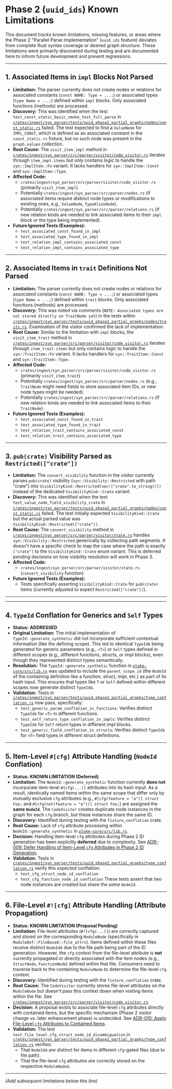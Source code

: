 # Phase 2 (`uuid_ids`) Known Limitations

This document tracks known limitations, missing features, or areas where the Phase 2 "Parallel Parse Implementation" (`uuid_ids` feature) deviates from complete Rust syntax coverage or desired graph structure. These limitations were primarily discovered during testing and are documented here to inform future development and prevent regressions.

---

## 1. Associated Items in `impl` Blocks Not Parsed

*   **Limitation:** The parser currently does not create nodes or relations for associated constants (`const NAME: Type = ...;`) or associated types (`type Name = ...;`) defined within `impl` blocks. Only associated functions (methods) are processed.
*   **Discovery:** This was identified when the test `test_const_static_basic_smoke_test_full_parse` in [`crates/ingest/syn_parser/tests/uuid_phase2_partial_graphs/nodes/const_static.rs`](../../../../crates/ingest/syn_parser/tests/uuid_phase2_partial_graphs/nodes/const_static.rs) failed. The test expected to find a `ValueNode` for `IMPL_CONST`, which is defined as an associated constant in the `const_static.rs` fixture, but no such node was present in the `graph.values` collection.
*   **Root Cause:** The `visit_item_impl` method in [`crates/ingest/syn_parser/src/parser/visitor/code_visitor.rs`](../../../../crates/ingest/syn_parser/src/parser/visitor/code_visitor.rs) iterates through `item_impl.items` but only contains logic to handle the `syn::ImplItem::Fn` variant. It lacks handlers for `syn::ImplItem::Const` and `syn::ImplItem::Type`.
*   **Affected Code:**
    *   `crates/ingest/syn_parser/src/parser/visitor/code_visitor.rs` (primarily `visit_item_impl`)
    *   Potentially `crates/ingest/syn_parser/src/parser/nodes.rs` (if associated items require distinct node types or modifications to existing ones, e.g., `ValueNode`, `TypeAliasNode`).
    *   Potentially `crates/ingest/syn_parser/src/parser/relations.rs` (if new relation kinds are needed to link associated items to their `impl` block or the type being implemented).
*   **Future Ignored Tests (Examples):**
    *   `test_associated_const_found_in_impl`
    *   `test_associated_type_found_in_impl`
    *   `test_relation_impl_contains_associated_const`
    *   `test_relation_impl_contains_associated_type`

---

## 2. Associated Items in `trait` Definitions Not Parsed

*   **Limitation:** The parser currently does not create nodes or relations for associated constants (`const NAME: Type = ...;`) or associated types (`type Name = ...;`) defined within `trait` blocks. Only associated functions (methods) are processed.
*   **Discovery:** This was noted via comments (`NOTE: Associated types are not stored directly on TraitNode yet`) in the tests within [`crates/ingest/syn_parser/tests/uuid_phase2_partial_graphs/nodes/traits.rs`](../../../../crates/ingest/syn_parser/tests/uuid_phase2_partial_graphs/nodes/traits.rs). Examination of the visitor confirmed the lack of implementation.
*   **Root Cause:** Similar to the limitation with `impl` blocks, the `visit_item_trait` method in [`crates/ingest/syn_parser/src/parser/visitor/code_visitor.rs`](../../../../crates/ingest/syn_parser/src/parser/visitor/code_visitor.rs) iterates through `item_trait.items` but only contains logic to handle the `syn::TraitItem::Fn` variant. It lacks handlers for `syn::TraitItem::Const` and `syn::TraitItem::Type`.
*   **Affected Code:**
    *   `crates/ingest/syn_parser/src/parser/visitor/code_visitor.rs` (primarily `visit_item_trait`)
    *   Potentially `crates/ingest/syn_parser/src/parser/nodes.rs` (e.g., `TraitNode` might need fields to store associated item IDs, or new node types might be needed).
    *   Potentially `crates/ingest/syn_parser/src/parser/relations.rs` (if new relation kinds are needed to link associated items to their `TraitNode`).
*   **Future Ignored Tests (Examples):**
    *   `test_associated_const_found_in_trait`
    *   `test_associated_type_found_in_trait`
    *   `test_relation_trait_contains_associated_const`
    *   `test_relation_trait_contains_associated_type`

---

## 3. `pub(crate)` Visibility Parsed as `Restricted(["crate"])`

*   **Limitation:** The `convert_visibility` function in the visitor currently parses `pub(crate)` visibility (`syn::Visibility::Restricted` with path "crate") into `VisibilityKind::Restricted(vec!["crate".to_string()])` instead of the dedicated `VisibilityKind::Crate` variant.
*   **Discovery:** This was identified when the test `test_value_node_field_visibility_crate` in [`crates/ingest/syn_parser/tests/uuid_phase2_partial_graphs/nodes/const_static.rs`](../../../../crates/ingest/syn_parser/tests/uuid_phase2_partial_graphs/nodes/const_static.rs) failed. The test initially expected `VisibilityKind::Crate` but the actual parsed value was `VisibilityKind::Restricted(["crate"])`.
*   **Root Cause:** The `convert_visibility` method in [`crates/ingest/syn_parser/src/parser/visitor/state.rs`](../../../../crates/ingest/syn_parser/src/parser/visitor/state.rs) handles `syn::Visibility::Restricted` generically by collecting path segments. It doesn't have a specific check to map the case where the path is exactly `["crate"]` to the `VisibilityKind::Crate` enum variant. This is deferred pending decisions on how visibility resolution will work in Phase 3.
*   **Affected Code:**
    *   `crates/ingest/syn_parser/src/parser/visitor/state.rs` (`convert_visibility` function)
*   **Future Ignored Tests (Examples):**
    *   Tests specifically asserting `VisibilityKind::Crate` for `pub(crate)` items (currently adjusted to expect `Restricted(["crate"])`).

---

---

## 4. `TypeId` Conflation for Generics and `Self` Types

*   **Status:** **ADDRESSED**
*   **Original Limitation:** The initial implementation of `TypeId::generate_synthetic` did not incorporate sufficient contextual information (like the defining scope). This led to identical `TypeId`s being generated for generic parameters (e.g., `<T>`) or `Self` types defined in different scopes (e.g., different functions, structs, or impl blocks), even though they represented distinct types semantically.
*   **Resolution:** The `TypeId::generate_synthetic` function in [`ploke-core/src/lib.rs`](../../../../crates/ploke-core/src/lib.rs) was updated to include the `parent_scope_id` (the `NodeId` of the containing definition like a function, struct, impl, etc.) as part of its hash input. This ensures that types like `T` or `Self` defined within different scopes now generate distinct `TypeId`s.
*   **Validation:** Tests in [`crates/ingest/syn_parser/tests/uuid_phase2_partial_graphs/type_conflation.rs`](../../../../crates/ingest/syn_parser/tests/uuid_phase2_partial_graphs/type_conflation.rs) now pass, specifically:
    *   `test_generic_param_conflation_in_functions`: Verifies distinct `TypeId`s for `<T>` in different functions.
    *   `test_self_return_type_conflation_in_impls`: Verifies distinct `TypeId`s for `Self` return types in different impl blocks.
    *   `test_generic_field_conflation_in_structs`: Verifies distinct `TypeId`s for `<T>` field types in different struct definitions.

---

## 5. Item-Level `#[cfg]` Attribute Handling (`NodeId` Conflation)

*   **Status:** **KNOWN LIMITATION (Deferred)**
*   **Limitation:** The `NodeId::generate_synthetic` function currently **does not** incorporate item-level `#[cfg(...)]` attributes into its hash input. As a result, identically named items within the same scope that differ only by mutually exclusive `cfg` attributes (e.g., `#[cfg(feature = "a")] struct Foo;` and `#[cfg(not(feature = "a"))] struct Foo;`) are assigned the **same `NodeId`**. The `CodeVisitor` creates duplicate node instances in the graph for each `cfg` branch, but these instances share the same ID.
*   **Discovery:** Identified during testing with the `fixture_conflation` crate.
*   **Root Cause:** Lack of `cfg` attribute processing within `NodeId::generate_synthetic` in [`ploke-core/src/lib.rs`](../../../../crates/ploke-core/src/lib.rs).
*   **Decision:** Handling item-level `cfg` attributes during Phase 2 ID generation has been explicitly **deferred** due to complexity. See [ADR-009: Defer Handling of Item-Level `cfg` Attributes in Phase 2 ID Generation](../adrs/proposed/ADR-009-Defer-Item-Level-Cfg-Handling.md).
*   **Validation:** Tests in [`crates/ingest/syn_parser/tests/uuid_phase2_partial_graphs/type_conflation.rs`](../../../../crates/ingest/syn_parser/tests/uuid_phase2_partial_graphs/type_conflation.rs) verify this *expected* conflation:
    *   `test_cfg_struct_node_id_conflation`
    *   `test_cfg_function_node_id_conflation`
    These tests assert that *two* node instances are created but share the *same* `NodeId`.

---

## 6. File-Level `#![cfg]` Attribute Handling (Attribute Propagation)

*   **Status:** **KNOWN LIMITATION (Proposal Pending)**
*   **Limitation:** File-level attributes (`#![cfg(...)]`) are correctly captured and stored on the corresponding `ModuleNode` (specifically in `ModuleDef::FileBased::file_attrs`). Items defined within these files receive distinct `NodeId`s due to the file path being part of the ID generation. However, the `cfg` context from the file-level attribute is **not** currently propagated or directly associated with the item nodes (e.g., `StructNode`, `FunctionNode`) defined within that file. Consumers need to traverse back to the containing `ModuleNode` to determine the file-level `cfg` context.
*   **Discovery:** Identified during testing with the `fixture_conflation` crate.
*   **Root Cause:** The `CodeVisitor` currently stores file-level attributes on the `ModuleNode` but doesn't pass this context down when visiting items within the file. See [`crates/ingest/syn_parser/src/parser/visitor/code_visitor.rs`](../../../../crates/ingest/syn_parser/src/parser/visitor/code_visitor.rs).
*   **Decision:** A proposal exists to associate file-level `cfg` attributes directly with contained items, but the specific mechanism (Phase 2 visitor change vs. later enhancement phase) is undecided. See [ADR-010: Apply File-Level `cfg` Attributes to Contained Items](../adrs/proposed/ADR-010-Apply-File-Level-Cfg-Attributes.md).
*   **Validation:** The test `test_file_level_cfg_struct_node_id_disambiguation` in [`crates/ingest/syn_parser/tests/uuid_phase2_partial_graphs/type_conflation.rs`](../../../../crates/ingest/syn_parser/tests/uuid_phase2_partial_graphs/type_conflation.rs) verifies:
    *   That `NodeId`s *are* distinct for items in different `cfg`-gated files (due to file path).
    *   That the file-level `cfg` attributes *are* correctly stored on the respective `ModuleNode`s.

---

*(Add subsequent limitations below this line)*

